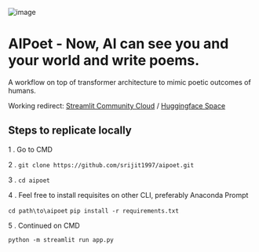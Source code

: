 ![image](https://github.com/srijit1997/aipoet/assets/84009525/3913a577-7f27-4e8a-929e-6ec2c8b0c6af)

# AIPoet - Now, AI can see you and your world and write poems.

A workflow on top of transformer architecture to mimic poetic outcomes of humans.

Working redirect: [Streamlit Community Cloud](https://aipoetofficial.streamlit.app/) / [Huggingface Space](https://srijitpanja-aip.hf.space/)

## Steps to replicate locally

1 .
Go to CMD

2 .
```git clone https://github.com/srijit1997/aipoet.git```

3 .
```cd aipoet```

4 .
Feel free to install requisites on other CLI, preferably Anaconda Prompt

```cd path\to\aipoet```
```pip install -r requirements.txt```

5 .
Continued on CMD

```python -m streamlit run app.py```


